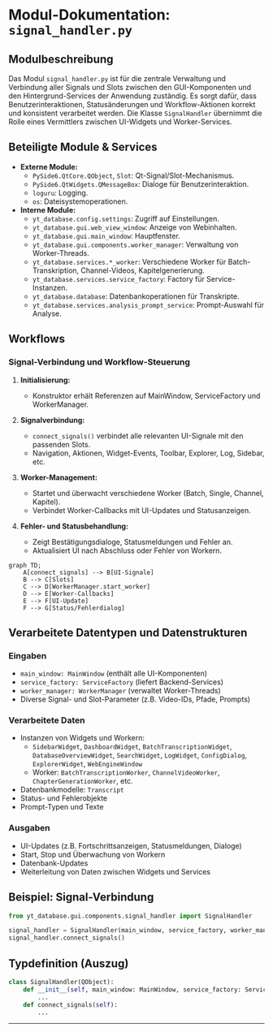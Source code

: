 # Modul-Dokumentation: `signal_handler.py`

## Modulbeschreibung

Das Modul `signal_handler.py` ist für die zentrale Verwaltung und Verbindung aller Signals und Slots zwischen den GUI-Komponenten und den Hintergrund-Services der Anwendung zuständig. Es sorgt dafür, dass Benutzerinteraktionen, Statusänderungen und Workflow-Aktionen korrekt und konsistent verarbeitet werden. Die Klasse `SignalHandler` übernimmt die Rolle eines Vermittlers zwischen UI-Widgets und Worker-Services.

## Beteiligte Module & Services

- **Externe Module:**
  - `PySide6.QtCore.QObject`, `Slot`: Qt-Signal/Slot-Mechanismus.
  - `PySide6.QtWidgets.QMessageBox`: Dialoge für Benutzerinteraktion.
  - `loguru`: Logging.
  - `os`: Dateisystemoperationen.
- **Interne Module:**
  - `yt_database.config.settings`: Zugriff auf Einstellungen.
  - `yt_database.gui.web_view_window`: Anzeige von Webinhalten.
  - `yt_database.gui.main_window`: Hauptfenster.
  - `yt_database.gui.components.worker_manager`: Verwaltung von Worker-Threads.
  - `yt_database.services.*_worker`: Verschiedene Worker für Batch-Transkription, Channel-Videos, Kapitelgenerierung.
  - `yt_database.services.service_factory`: Factory für Service-Instanzen.
  - `yt_database.database`: Datenbankoperationen für Transkripte.
  - `yt_database.services.analysis_prompt_service`: Prompt-Auswahl für Analyse.

## Workflows

### Signal-Verbindung und Workflow-Steuerung

1. **Initialisierung:**
    - Konstruktor erhält Referenzen auf MainWindow, ServiceFactory und WorkerManager.

2. **Signalverbindung:**
    - `connect_signals()` verbindet alle relevanten UI-Signale mit den passenden Slots.
    - Navigation, Aktionen, Widget-Events, Toolbar, Explorer, Log, Sidebar, etc.

3. **Worker-Management:**
    - Startet und überwacht verschiedene Worker (Batch, Single, Channel, Kapitel).
    - Verbindet Worker-Callbacks mit UI-Updates und Statusanzeigen.

4. **Fehler- und Statusbehandlung:**
    - Zeigt Bestätigungsdialoge, Statusmeldungen und Fehler an.
    - Aktualisiert UI nach Abschluss oder Fehler von Workern.

```mermaid
graph TD;
    A[connect_signals] --> B[UI-Signale]
    B --> C[Slots]
    C --> D[WorkerManager.start_worker]
    D --> E[Worker-Callbacks]
    E --> F[UI-Update]
    F --> G[Status/Fehlerdialog]
```

## Verarbeitete Datentypen und Datenstrukturen

### Eingaben

- `main_window: MainWindow` (enthält alle UI-Komponenten)
- `service_factory: ServiceFactory` (liefert Backend-Services)
- `worker_manager: WorkerManager` (verwaltet Worker-Threads)
- Diverse Signal- und Slot-Parameter (z.B. Video-IDs, Pfade, Prompts)

### Verarbeitete Daten

- Instanzen von Widgets und Workern:
  - `SidebarWidget`, `DashboardWidget`, `BatchTranscriptionWidget`, `DatabaseOverviewWidget`, `SearchWidget`, `LogWidget`, `ConfigDialog`, `ExplorerWidget`, `WebEngineWindow`
  - Worker: `BatchTranscriptionWorker`, `ChannelVideoWorker`, `ChapterGenerationWorker`, etc.
- Datenbankmodelle: `Transcript`
- Status- und Fehlerobjekte
- Prompt-Typen und Texte

### Ausgaben

- UI-Updates (z.B. Fortschrittsanzeigen, Statusmeldungen, Dialoge)
- Start, Stop und Überwachung von Workern
- Datenbank-Updates
- Weiterleitung von Daten zwischen Widgets und Services

## Beispiel: Signal-Verbindung

```python
from yt_database.gui.components.signal_handler import SignalHandler

signal_handler = SignalHandler(main_window, service_factory, worker_manager)
signal_handler.connect_signals()
```

## Typdefinition (Auszug)

```python
class SignalHandler(QObject):
    def __init__(self, main_window: MainWindow, service_factory: ServiceFactory, worker_manager: WorkerManager):
        ...
    def connect_signals(self):
        ...
```

---
